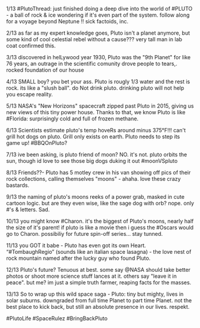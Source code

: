 1/13 #PlutoThread: just finished doing a deep dive into the world of #PLUTO - a ball of rock & ice wondering if it's even part of the system. follow along for a voyage beyond Neptune !! sick factoids, inc.

2/13 as far as my expert knowledge goes, Pluto isn't a planet anymore, but some kind of cool celestial rebel without a cause??? very tall man in lab coat confirmed this.

3/13 discovered in helLywood year 1930, Pluto was the "9th Planet" for like 76 years, an outrage in the scientific comunity drove people to tears,. rocked foundation of our house

4/13 SMALL boy? you bet your ass. Pluto is rougly 1/3 water and the rest is rock. its like a "slush ball". do Not drink pluto. drinking pluto will not help you escape reality.

5/13 NASA's "New Horizons" spacecraft zipped past Pluto in 2015, giving us new views of this tiny power house. Thanks to that, we know Pluto is like #Florida: surprisingly cold and full of frozen methane.

6/13 Scientists estimate pluto's temp hoveRs around minus 375°F!!! can't grill hot dogs on pluto. Grill only exists on earth. Pluto needs to step its game up! #BBQOnPluto?

7/13 ive been asking, is pluto friend of moon? NO. it's not. pluto orbits the sun, though id love to see those big dogs duking it out #moonVSpluto

8/13 Friends??- Pluto has 5 motley crew in his van showing off pics of their rock collections, calling themselves "moons" - ahaha. love these crazy bastards.

9/13 the naming of pluto's moons reeks of a power grab, masked in cute cartoon logic. but are they even wise, like the sage dog with orb? nope. only #'s & letters. Sad.

10/13 you might know #Charon. it's the biggest of Pluto's moons, nearly half the size of it's parent! if pluto is like a movie then i guess the #Oscars would go to Charon. possibiliy for future spin-off series... stay tunned.

11/13 you GOT it babe - Pluto has even got its own Heart. “#TombaughRegio” (sounds like an italian space lasagna) - the love nest of rock mountain named after the lucky guy who found Pluto. 

12/13 Pluto's future? Tenuous at best. some say @NASA should take better photos or shoot more science stuff lances at it. others say "leave it in peace". but me? im just a simple truth farmer, reaping facts for the masses.

13/13 So to wrap up this wild space saga - Pluto: tiny but mighty, lives in solar suburns. downgraded from full time Planet to part time Planet. not the best place to kick back, but still an absolute presence in our lives. respekt.

#PlutoLife #SpaceRulez #BringBackPluto